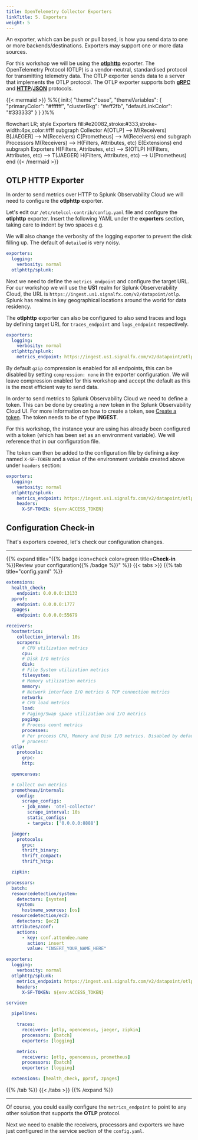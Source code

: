 ```yaml
---
title: OpenTelemetry Collector Exporters
linkTitle: 5. Exporters
weight: 5
---
```


An exporter, which can be push or pull based, is how you send data to one or more backends/destinations. Exporters may support one or more data sources.

For this workshop we will be using the [**otlphttp**](https://opentelemetry.io/docs/specs/otel/protocol/exporter/) exporter. The OpenTelemetry Protocol (OTLP) is a vendor-neutral, standardised protocol for transmitting telemetry data. The OTLP exporter sends data to a server that implements the OTLP protocol. The OTLP exporter supports both [**gRPC**](https://grpc.io/) and [**HTTP**](https://developer.mozilla.org/en-US/docs/Web/HTTP/Overview)/[**JSON**](https://www.json.org/json-en.html) protocols.

{{< mermaid >}}
%%{
  init:{
    "theme":"base",
    "themeVariables": {
      "primaryColor": "#ffffff",
      "clusterBkg": "#eff2fb",
      "defaultLinkColor": "#333333"
    }
  }
}%%

flowchart LR;
    style Exporters fill:#e20082,stroke:#333,stroke-width:4px,color:#fff
    subgraph Collector
    A[OTLP] --> M(Receivers)
    B[JAEGER] --> M(Receivers)
    C[Prometheus] --> M(Receivers)
    end
    subgraph Processors
    M(Receivers) --> H(Filters, Attributes, etc)
    E(Extensions)
    end
    subgraph Exporters
    H(Filters, Attributes, etc) --> S(OTLP)
    H(Filters, Attributes, etc) --> T(JAEGER)
    H(Filters, Attributes, etc) --> U(Prometheus)
    end
{{< /mermaid >}}

## OTLP HTTP Exporter

In order to send metrics over HTTP to Splunk Observability Cloud we will need to configure the **otlphttp** exporter.

Let's edit our `/etc/otelcol-contrib/config.yaml` file and configure the **otlphttp** exporter. Insert the following YAML under the **exporters** section, taking care to indent by two spaces e.g.

We will also change the verbosity of the logging exporter to prevent the disk filling up. The default of `detailed` is very noisy.

```yaml {hl_lines=["3-4"]}
exporters:
  logging:
    verbosity: normal
  otlphttp/splunk:
```

Next we need to define the `metrics_endpoint` and configure the target URL. For our workshop we will use the **US1** realm for Splunk Observerability Cloud, the URL is `https://ingest.us1.signalfx.com/v2/datapoint/otlp`. Splunk has realms in key geographical locations around the world for data residency.

The **otlphttp** exporter can also be configured to also send traces and logs by defining target URL for `traces_endpoint` and `logs_endpoint` respectively.

```yaml {hl_lines=["5"]}
exporters:
  logging:
    verbosity: normal
  otlphttp/splunk:
    metrics_endpoint: https://ingest.us1.signalfx.com/v2/datapoint/otlp
```

By default `gzip` compression is enabled for all endpoints, this can be disabled by setting `compression: none` in the exporter configuration. We will leave compression enabled for this workshop and accept the default as this is the most efficient way to send data.

In order to send metrics to Splunk Observability Cloud we need to define a token. This can be done by creating a new token in the Splunk Observability Cloud UI. For more information on how to create a token, see [Create a token](https://docs.splunk.com/Observability/admin/authentication-tokens/org-tokens.html). The token needs to be of type **INGEST**.

For this workshop, the instance your are using has already been configured with a token (which has been set as an environment variable). We will reference that in our configuration file.

The token can then be added to the configuration file by defining a _key_ named `X-SF-TOKEN` and a _value_ of the environment variable created above under `headers` section:

```yaml {hl_lines=["6-8"]}
exporters:
  logging:
    verbosity: normal
  otlphttp/splunk:
    metrics_endpoint: https://ingest.us1.signalfx.com/v2/datapoint/otlp
    headers:
      X-SF-TOKEN: ${env:ACCESS_TOKEN}
```

## Configuration Check-in

That's exporters covered, let's check our configuration changes.

---

{{% expand title="{{% badge icon=check color=green title=**Check-in** %}}Review your configuration{{% /badge %}}" %}}
{{< tabs >}}
{{% tab title="config.yaml" %}}

```yaml {hl_lines=["72-76"]}
extensions:
  health_check:
    endpoint: 0.0.0.0:13133
  pprof:
    endpoint: 0.0.0.0:1777
  zpages:
    endpoint: 0.0.0.0:55679

receivers:
  hostmetrics:
    collection_interval: 10s
    scrapers:
      # CPU utilization metrics
      cpu:
      # Disk I/O metrics
      disk:
      # File System utilization metrics
      filesystem:
      # Memory utilization metrics
      memory:
      # Network interface I/O metrics & TCP connection metrics
      network:
      # CPU load metrics
      load:
      # Paging/Swap space utilization and I/O metrics
      paging:
      # Process count metrics
      processes:
      # Per process CPU, Memory and Disk I/O metrics. Disabled by default.
      # process:
  otlp:
    protocols:
      grpc:
      http:

  opencensus:

  # Collect own metrics
  prometheus/internal:
    config:
      scrape_configs:
      - job_name: 'otel-collector'
        scrape_interval: 10s
        static_configs:
        - targets: ['0.0.0.0:8888']

  jaeger:
    protocols:
      grpc:
      thrift_binary:
      thrift_compact:
      thrift_http:

  zipkin:

processors:
  batch:
  resourcedetection/system:
    detectors: [system]
    system:
      hostname_sources: [os]
  resourcedetection/ec2:
    detectors: [ec2]
  attributes/conf:
    actions:
      - key: conf.attendee.name
        action: insert
        value: "INSERT_YOUR_NAME_HERE"

exporters:
  logging:
    verbosity: normal
  otlphttp/splunk:
    metrics_endpoint: https://ingest.us1.signalfx.com/v2/datapoint/otlp
    headers:
      X-SF-TOKEN: ${env:ACCESS_TOKEN}

service:

  pipelines:

    traces:
      receivers: [otlp, opencensus, jaeger, zipkin]
      processors: [batch]
      exporters: [logging]

    metrics:
      receivers: [otlp, opencensus, prometheus]
      processors: [batch]
      exporters: [logging]

  extensions: [health_check, pprof, zpages]
```

{{% /tab %}}
{{< /tabs >}}
{{% /expand %}}

---

Of course, you could easily configure the `metrics_endpoint` to point to any other solution that supports the **OTLP** protocol.

Next we need to enable the receivers, processors and exporters we have just configured in the service section of the `config.yaml`.
